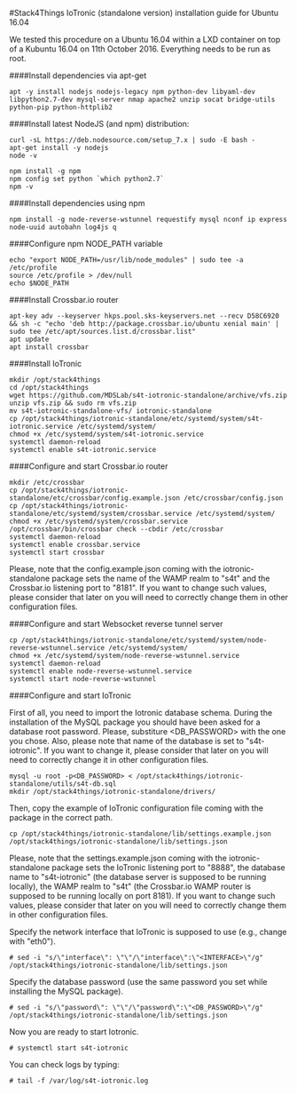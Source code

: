 #Stack4Things IoTronic (standalone version) installation guide for Ubuntu 16.04

We tested this procedure on a Ubuntu 16.04 within a LXD container on top of a Kubuntu 16.04 on 11th October 2016. Everything needs to be run as root.

####Install dependencies via apt-get

```
apt -y install nodejs nodejs-legacy npm python-dev libyaml-dev libpython2.7-dev mysql-server nmap apache2 unzip socat bridge-utils python-pip python-httplib2
```
####Install latest NodeJS (and npm) distribution:
```
curl -sL https://deb.nodesource.com/setup_7.x | sudo -E bash -
apt-get install -y nodejs
node -v

npm install -g npm
npm config set python `which python2.7`
npm -v
```

####Install dependencies using npm

```
npm install -g node-reverse-wstunnel requestify mysql nconf ip express node-uuid autobahn log4js q
```

####Configure npm NODE_PATH variable

```
echo "export NODE_PATH=/usr/lib/node_modules" | sudo tee -a /etc/profile
source /etc/profile > /dev/null
echo $NODE_PATH
```

####Install Crossbar.io router

```
apt-key adv --keyserver hkps.pool.sks-keyservers.net --recv D58C6920 && sh -c "echo 'deb http://package.crossbar.io/ubuntu xenial main' | sudo tee /etc/apt/sources.list.d/crossbar.list"
apt update
apt install crossbar
```

####Install IoTronic

```
mkdir /opt/stack4things
cd /opt/stack4things
wget https://github.com/MDSLab/s4t-iotronic-standalone/archive/vfs.zip
unzip vfs.zip && sudo rm vfs.zip
mv s4t-iotronic-standalone-vfs/ iotronic-standalone
cp /opt/stack4things/iotronic-standalone/etc/systemd/system/s4t-iotronic.service /etc/systemd/system/
chmod +x /etc/systemd/system/s4t-iotronic.service
systemctl daemon-reload
systemctl enable s4t-iotronic.service
```

####Configure and start Crossbar.io router

```
mkdir /etc/crossbar
cp /opt/stack4things/iotronic-standalone/etc/crossbar/config.example.json /etc/crossbar/config.json
cp /opt/stack4things/iotronic-standalone/etc/systemd/system/crossbar.service /etc/systemd/system/
chmod +x /etc/systemd/system/crossbar.service
/opt/crossbar/bin/crossbar check --cbdir /etc/crossbar
systemctl daemon-reload
systemctl enable crossbar.service
systemctl start crossbar
```
Please, note that the config.example.json coming with the iotronic-standalone package sets the name of the WAMP realm to "s4t" and the Crossbar.io listening port to "8181". If you want to change such values, please consider that later on you will need to correctly change them in other configuration files. 

####Configure and start Websocket reverse tunnel server

```
cp /opt/stack4things/iotronic-standalone/etc/systemd/system/node-reverse-wstunnel.service /etc/systemd/system/
chmod +x /etc/systemd/system/node-reverse-wstunnel.service
systemctl daemon-reload
systemctl enable node-reverse-wstunnel.service
systemctl start node-reverse-wstunnel
```

####Configure and start IoTronic

First of all, you need to import the Iotronic database schema. During the installation of the MySQL package you should have been asked for a database root password. Please, substiture <DB_PASSWORD> with the one you chose. Also, please note that name of the database is set to "s4t-iotronic". If you want to change it, please consider that later on you will need to correctly change it in other configuration files.

```
mysql -u root -p<DB_PASSWORD> < /opt/stack4things/iotronic-standalone/utils/s4t-db.sql
mkdir /opt/stack4things/iotronic-standalone/drivers/
```

Then, copy the example of IoTronic configuration file coming with the package in the correct path. 
```
cp /opt/stack4things/iotronic-standalone/lib/settings.example.json /opt/stack4things/iotronic-standalone/lib/settings.json
``` 
Please, note that the settings.example.json coming with the iotronic-standalone package sets the IoTronic listening port to "8888", the database name to "s4t-iotronic" (the database server is supposed to be running locally), the WAMP realm to "s4t" (the Crossbar.io WAMP router is supposed to be running locally on port 8181). If you want to change such values, please consider that later on you will need to correctly change them in other configuration files. 

Specify the network interface that IoTronic is supposed to use (e.g., change <INTERFACE> with "eth0").
```
# sed -i "s/\"interface\": \"\"/\"interface\":\"<INTERFACE>\"/g" /opt/stack4things/iotronic-standalone/lib/settings.json
```

Specify the database password (use the same password you set while installing the MySQL package).
```
# sed -i "s/\"password\": \"\"/\"password\":\"<DB_PASSWORD>\"/g" /opt/stack4things/iotronic-standalone/lib/settings.json
```

Now you are ready to start Iotronic.
```
# systemctl start s4t-iotronic
```

You can check logs by typing:
```
# tail -f /var/log/s4t-iotronic.log
```
